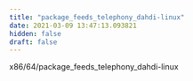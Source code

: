 ```yaml
---
title: "package_feeds_telephony_dahdi-linux"
date: 2021-03-09 13:47:13.093821
hidden: false
draft: false
---
```


x86/64/package_feeds_telephony_dahdi-linux

